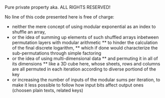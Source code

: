 Pure private property aka. ALL RIGHTS RESERVED!

No line of this code presented here is free of charge:
* neither the mere concept of using modular exponential as an index to shuffle an array,
* or the idea of summing up elements of such shuffled arrays inbetween permutation layers with modular arithmetic
** to hinder the calculation of the final discrete logarithm,
** which if done would characterize the sub-permutations through simple factoring
* or the idea of using multi-dimensional data
** and permuting it in all of its dimensions
** like a 3D cube here, whose sheets, rows and columns are all permuted in each iteration according to diverse portiond of the key
* or increasing the number of inputs of the modular sums per iteration, to make it less possible to follow how input bits affect output ones (choosen plain texts, related keys)
